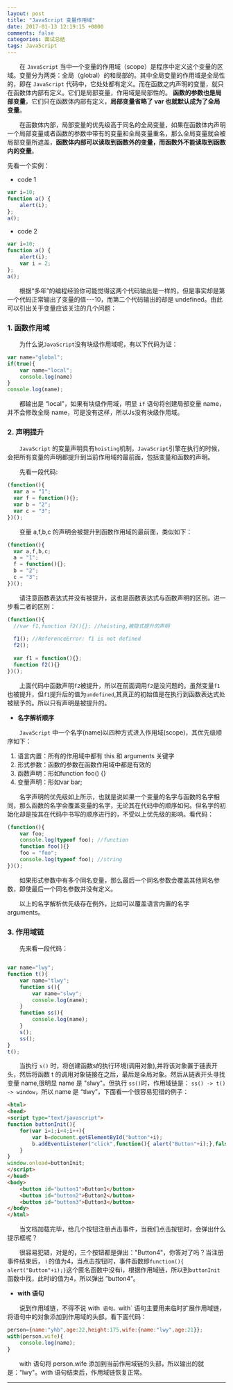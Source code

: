 ```yaml
---
layout: post
title: "JavaScript 变量作用域"
date: 2017-01-13 12:19:15 +0800
comments: false
categories: 面试总结
tags: JavaScript
---
```


　　在 `JavaScript` 当中一个变量的作用域（scope）是程序中定义这个变量的区域。变量分为两类：全局（global）的和局部的。其中全局变量的作用域是全局性的，即在 `JavaScript` 代码中，它处处都有定义。而在函数之内声明的变量，就只在函数体内部有定义。它们是局部变量，作用域是局部性的。 **函数的参数也是局部变量**，它们只在函数体内部有定义，**局部变量省略了 var 也就默认成为了全局变量**。

　　在函数体内部，局部变量的优先级高于同名的全局变量，如果在函数体内声明一个局部变量或者函数的参数中带有的变量和全局变量重名，那么全局变量就会被局部变量所遮盖，**函数体内部可以读取到函数外的变量，而函数外不能读取到函数内的变量**。<!-- more -->

先看一个实例：

+ code 1

```js
var i=10;   
function a() {   
    alert(i);   
};   
a();  
```

+ code 2

```js
var i=10;   
function a() {   
    alert(i);   
    var i = 2;   
};   
a();   
```

　　根据“多年”的编程经验你可能觉得这两个代码输出是一样的，但是事实却是第一个代码正常输出了变量的值---10，而第二个代码输出的却是 undefined。由此可以引出关于变量应该关注的几个问题：

### 1. 函数作用域

　　为什么说`JavaScript`没有块级作用域呢，有以下代码为证：

```js
var name="global";  
if(true){  
    var name="local";  
    console.log(name)  
}  
console.log(name);  
```

　　都输出是 “local"，如果有块级作用域，明显 `if` 语句将创建局部变量 name，并不会修改全局 name，可是没有这样，所以Js没有块级作用域。

### 2. 声明提升

　　`JavaScript` 的变量声明具有`hoisting`机制，`JavaScript`引擎在执行的时候，会把所有变量的声明都提升到当前作用域的最前面，包括变量和函数的声明。

　　先看一段代码:

```js
(function(){
  var a = "1";
  var f = function(){};
  var b = "2";
  var c = "3";
})();
```

　　变量 a,f,b,c 的声明会被提升到函数作用域的最前面，类似如下：

```js
(function(){
  var a,f,b,c;
  a = "1";
  f = function(){};
  b = "2";
  c = "3";
})();
```

　　请注意函数表达式并没有被提升，这也是函数表达式与函数声明的区别。进一步看二者的区别：

```js
(function(){
  //var f1,function f2(){}; //hoisting,被隐式提升的声明
 
  f1(); //ReferenceError: f1 is not defined
  f2();
 
  var f1 = function(){};
  function f2(){}
})();
```

　　上面代码中函数声明`f2`被提升，所以在前面调用`f2`是没问题的。虽然变量`f1`也被提升，但`f1`提升后的值为`undefined`,其真正的初始值是在执行到函数表达式处被赋予的。所以只有声明是被提升的。

+ **名字解析顺序**

　　`JavaScript` 中一个名字(name)以四种方式进入作用域(scope)，其优先级顺序如下：

1. 语言内置：所有的作用域中都有 this 和 arguments 关键字
2. 形式参数：函数的参数在函数作用域中都是有效的
3. 函数声明：形如function foo() {}
4. 变量声明：形如var bar;

　　名字声明的优先级如上所示，也就是说如果一个变量的名字与函数的名字相同，那么函数的名字会覆盖变量的名字，无论其在代码中的顺序如何。但名字的初始化却是按其在代码中书写的顺序进行的，不受以上优先级的影响。看代码：

```js
(function(){
    var foo;
    console.log(typeof foo); //function
    function foo(){}
    foo = "foo";
    console.log(typeof foo); //string
})();
```

　　如果形式参数中有多个同名变量，那么最后一个同名参数会覆盖其他同名参数，即使最后一个同名参数并没有定义。
  
　　以上的名字解析优先级存在例外，比如可以覆盖语言内置的名字arguments。

### 3. 作用域链

　　先来看一段代码：

```js

var name="lwy";  
function t(){  
    var name="tlwy";  
    function s(){  
        var name="slwy";  
        console.log(name);  
    }  
    function ss(){  
        console.log(name);  
    }  
    s();  
    ss();  
}  
t();  
```

　　当执行 `s()` 时，将创建函数s的执行环境(调用对象),并将该对象置于链表开头，然后将函数 t 的调用对象链接在之后，最后是全局对象。然后从链表开头寻找变量 name,很明显 name 是 "slwy"。但执行 `ss()`时，作用域链是： `ss() -> t() -> window`，所以 name 是 “tlwy”，下面看一个很容易犯错的例子：

```html
<html>  
<head>  
<script type="text/javascript">  
function buttonInit(){  
    for(var i=1;i<4;i++){  
        var b=document.getElementById("button"+i);  
        b.addEventListener("click",function(){ alert("Button"+i);},false);  
    }  
}  
window.onload=buttonInit;  
</script>  
</head>  
<body>  
    <button id="button1">Button1</button>  
    <button id="button2">Button2</button>  
    <button id="button3">Button3</button>  
</body>  
</html>  
```

　　当文档加载完毕，给几个按钮注册点击事件，当我们点击按钮时，会弹出什么提示框呢？

　　很容易犯错，对是的，三个按钮都是弹出："Button4"，你答对了吗？当注册事件结束后， i 的值为4，当点击按钮时，事件函数即`function(){ alert("Button"+i);}`这个匿名函数中没有i，根据作用域链，所以到`buttonInit`函数中找，此时i的值为4，所以弹出 ”button4“。

+ **with 语句**

　　说到作用域链，不得不说 with` 语句。`with` 语句主要用来临时扩展作用域链，将语句中的对象添加到作用域的头部。看下面代码：

```js
person={name:"yhb",age:22,height:175,wife:{name:"lwy",age:21}};  
with(person.wife){  
    console.log(name);  
}  
```

　　with 语句将 person.wife 添加到当前作用域链的头部，所以输出的就是：“lwy"。with 语句结束后，作用域链恢复正常。

<hr>